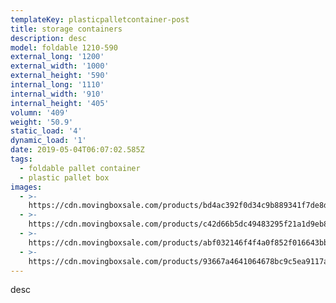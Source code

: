 ```yaml
---
templateKey: plasticpalletcontainer-post
title: storage containers
description: desc
model: foldable 1210-590
external_long: '1200'
external_width: '1000'
external_height: '590'
internal_long: '1110'
internal_width: '910'
internal_height: '405'
volumn: '409'
weight: '50.9'
static_load: '4'
dynamic_load: '1'
date: 2019-05-04T06:07:02.585Z
tags:
  - foldable pallet container
  - plastic pallet box
images:
  - >-
    https://cdn.movingboxsale.com/products/bd4ac392f0d34c9b889341f7de8d5859.JPG
  - >-
    https://cdn.movingboxsale.com/products/c42d66b5dc49483295f21a1d9eb8f70b.JPG
  - >-
    https://cdn.movingboxsale.com/products/abf032146f4f4a0f852f016643bb54ca.jpg
  - >-
    https://cdn.movingboxsale.com/products/93667a4641064678bc9c5ea9117a90b9.jpg
---
```

desc
